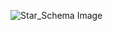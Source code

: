 ![Star_Schema Image](https://github.com/user-attachments/assets/52420bab-569e-471d-a182-500b1e7cea0d)
